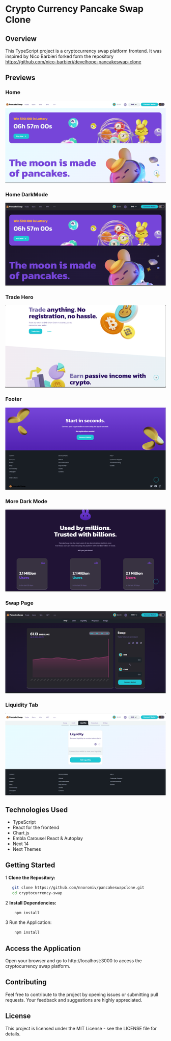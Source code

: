 # Crypto Currency Pancake Swap Clone

## Overview

This TypeScript project is a cryptocurrency swap platform frontend. It was inspired by Nico Barbieri forked form the repository <https://github.com/nico-barbieri/develhope-pancakeswap-clone>

## Previews

### Home

![Home](src/app/assets/Previews/1.png)

### Home DarkMode

![Home Dark Mode](src/app/assets/Previews/4.png)

### Trade Hero

![TradeHome](src/app/assets/Previews/2.png)

### Footer

![Footer](src/app/assets/Previews/3.png)

### More Dark Mode

![DarkMode](src/app/assets/Previews/5.png)

### Swap Page

![Swap](src/app/assets/Previews/6.png)

### Liquidity Tab

![Liquidity](src/app/assets/Previews/7.png)

## Technologies Used

- TypeScript
- React for the frontend
- Chart.js
- Embla Carousel React & Autoplay
- Next 14
- Next Themes

## Getting Started

1 **Clone the Repository:**

```bash
   git clone https://github.com/nnoromiv/pancakeswapclone.git
   cd cryptocurrency-swap
```

2 **Install Dependencies:**

```bash
    npm install
```

3 Run the Application:

```bash
    npm install
```

## Access the Application

Open your browser and go to http://localhost:3000 to access the cryptocurrency swap platform.

## Contributing

Feel free to contribute to the project by opening issues or submitting pull requests. Your feedback and suggestions are highly appreciated.

## License

This project is licensed under the MIT License - see the LICENSE file for details.
